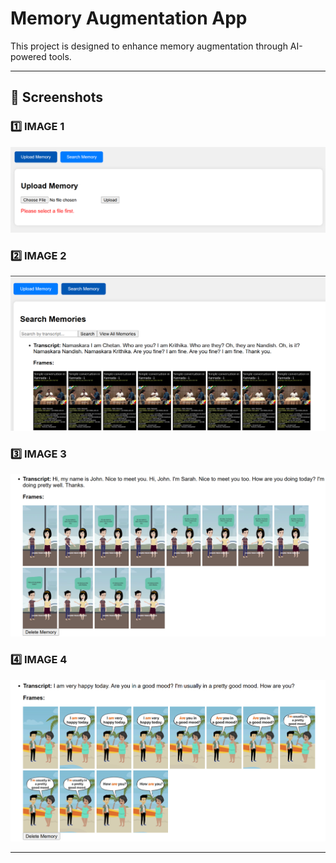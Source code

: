 # Memory Augmentation App

This project is designed to enhance memory augmentation through AI-powered tools.

---

## 📸 Screenshots

### 1️⃣ IMAGE 1
![Login Page](https://github.com/Santhosh-m2004/memory-augmentation-app/blob/main/images/img1.png)

### 2️⃣ IMAGE 2
![Dashboard](https://github.com/Santhosh-m2004/memory-augmentation-app/blob/main/images/img2.png)

### 3️⃣ IMAGE 3
![Data Processing](https://github.com/Santhosh-m2004/memory-augmentation-app/blob/main/images/img3.png)

### 4️⃣ IMAGE 4
![Analytics](https://github.com/Santhosh-m2004/memory-augmentation-app/blob/main/images/img4.png)

---


